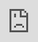<!DOCTYPE html>
<html lang="en">
<head>
  <meta charset="UTF-8">
  <title>Geopolitical Fragmentation Dashboard</title>
  <meta name="viewport" content="width=device-width, initial-scale=1.0">
  <style>
    html, body {
      margin: 0;
      padding: 0;
      background-color: #0d1117; /* GitHub dark background */
      color: white;
      font-family: sans-serif;
      height: 100%;
    }

    .iframe-container {
      position: relative;
      width: 100%;
      height: 0;
      padding-bottom: 56.25%; /* 16:9 ratio */
      overflow: hidden;
    }

    .iframe-container iframe {
      position: absolute;
      top: 0;
      left: 0;
      width: 100%;
      height: 100%;
      border: none;
    }

    .header {
      padding: 1rem;
      text-align: center;
      font-size: 1.2rem;
    }
  </style>
</head>
<body>
  <div class="header">Geopolitical Fragmentation Dashboard</div>
  <div class="iframe-container">
    <iframe src="https://lookerstudio.google.com/embed/reporting/8c92f986-d3b2-4bb7-a839-267912190484/page/1n0HF" allowfullscreen></iframe>
  </div>
</body>
</html>

